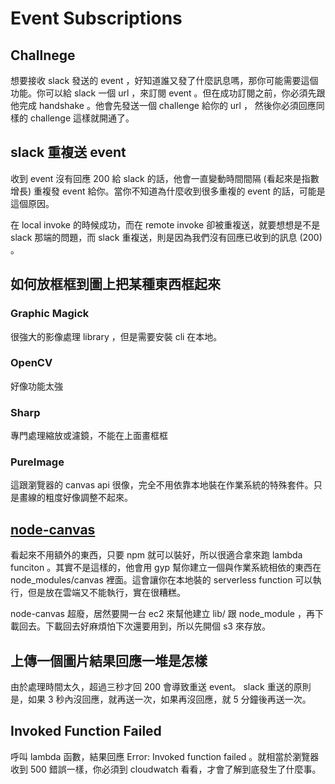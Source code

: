 # Event Subscriptions
## Challnege
想要接收 slack 發送的 event ，好知道誰又發了什麼訊息嗎，那你可能需要這個功能。你可以給 slack 一個 url ，來訂閱 event 。但在成功訂閱之前，你必須先跟他完成 handshake 。他會先發送一個 challenge 給你的 url ， 然後你必須回應同樣的 challenge 這樣就開通了。

## slack 重複送 event
收到 event 沒有回應 200 給 slack 的話，他會一直變動時間間隔 (看起來是指數增長) 重複發 event 給你。當你不知道為什麼收到很多重複的 event 的話，可能是這個原因。

在 local invoke 的時候成功，而在 remote invoke 卻被重複送，就要想想是不是 slack 那端的問題，而 slack 重複送，則是因為我們沒有回應已收到的訊息 (200) 。

## 如何放框框到圖上把某種東西框起來
### Graphic Magick
很強大的影像處理 library ，但是需要安裝 cli 在本地。

### OpenCV
好像功能太強

### Sharp
專門處理縮放或濾鏡，不能在上面畫框框

### PureImage
這跟瀏覽器的 canvas api 很像，完全不用依靠本地裝在作業系統的特殊套件。只是畫線的粗度好像調整不起來。

## [node-canvas](https://github.com/Automattic/node-canvas/wiki/Installation---AWS-Lambda)
看起來不用額外的東西，只要 npm 就可以裝好，所以很適合拿來跑 lambda funciton 。其實不是這樣的，他會用 gyp 幫你建立一個與作業系統相依的東西在 node_modules/canvas 裡面。這會讓你在本地裝的 serverless function 可以執行，但是放在雲端又不能執行，實在很糟糕。

node-canvas 超廢，居然要開一台 ec2 來幫他建立 lib/ 跟 node_module ，再下載回去。下載回去好麻煩怕下次還要用到，所以先開個 s3 來存放。

## 上傳一個圖片結果回應一堆是怎樣
由於處理時間太久，超過三秒才回 200 會導致重送 event。 slack 重送的原則是，如果 3 秒內沒回應，就再送一次，如果再沒回應，就 5 分鐘後再送一次。

## Invoked Function Failed
呼叫 lambda 函數，結果回應 Error: Invoked function failed 。就相當於瀏覽器收到 500 錯誤一樣，你必須到 cloudwatch 看看，才會了解到底發生了什麼事。
